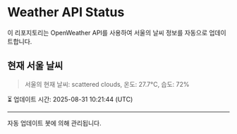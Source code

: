 
# Weather API Status

이 리포지토리는 OpenWeather API를 사용하여 서울의 날씨 정보를 자동으로 업데이트합니다.

## 현재 서울 날씨
> 서울의 현재 날씨: scattered clouds, 온도: 27.7°C, 습도: 72%

⏳ 업데이트 시간: 2025-08-31 10:21:44 (UTC)

---
자동 업데이트 봇에 의해 관리됩니다.
